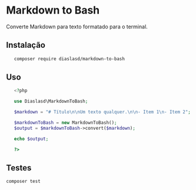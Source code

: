 # Markdown to Bash

  Converte Markdown para texto formatado para o terminal.

  ## Instalação

```bash
   composer require diaslasd/markdown-to-bash
```

  ## Uso
```php
   <?php

   use Diaslasd\MarkdownToBash;

   $markdown = "# Título\n\nUm texto qualquer.\n\n- Item 1\n- Item 2";

   $markdownToBash = new MarkdownToBash();
   $output = $markdownToBash->convert($markdown);

   echo $output;

   ?>
```

   ## Testes

```bash
composer test
```

